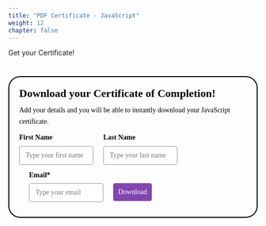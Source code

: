 ```yaml
---
title: "PDF Certificate - JavaScript"
weight: 12
chapter: false
---
```


Get your Certificate!


<style>@import url(https://fonts.bunny.net/css?family=raleway:400,700);</style>
<style>
#_form_39_{font-size:14px;line-height:1.6;font-family:arial, helvetica, sans-serif;margin:0}#_form_39_ *{outline:0}._form_hide{display:none;visibility:hidden}._form_show{display:block;visibility:visible}#_form_39_._form-top{top:0}#_form_39_._form-bottom{bottom:0}#_form_39_._form-left{left:0}#_form_39_._form-right{right:0}#_form_39_ input[type="text"],#_form_39_ input[type="tel"],#_form_39_ input[type="date"],#_form_39_ textarea{padding:6px;height:auto;border:#979797 1px solid;border-radius:4px;color:#000000 !important;font-size:14px;-webkit-box-sizing:border-box;-moz-box-sizing:border-box;box-sizing:border-box}#_form_39_ textarea{resize:none}#_form_39_ ._submit{-webkit-appearance:none;cursor:pointer;font-family:arial, sans-serif;font-size:14px;text-align:center;background:#8246AF !important;border:0 !important;-moz-border-radius:4px !important;-webkit-border-radius:4px !important;border-radius:4px !important;color:#FFFFFF !important;padding:10px !important}#_form_39_ ._submit:disabled{cursor:not-allowed;opacity:0.4}#_form_39_ ._submit.processing{position:relative}#_form_39_ ._submit.processing::before{content:"";width:1em;height:1em;position:absolute;z-index:1;top:50%;left:50%;border:double 3px transparent;border-radius:50%;background-image:linear-gradient(#8246AF, #8246AF), conic-gradient(#8246AF, #FFFFFF);background-origin:border-box;background-clip:content-box, border-box;animation:1200ms ease 0s infinite normal none running _spin}#_form_39_ ._submit.processing::after{content:"";position:absolute;top:0;bottom:0;left:0;right:0;background:#8246AF !important;border:0 !important;-moz-border-radius:4px !important;-webkit-border-radius:4px !important;border-radius:4px !important;color:#FFFFFF !important;padding:10px !important}@keyframes _spin{0%{transform:translate(-50%, -50%) rotate(90deg)}100%{transform:translate(-50%, -50%) rotate(450deg)}}#_form_39_ ._close-icon{cursor:pointer;background-image:url("https://d226aj4ao1t61q.cloudfront.net/esfkyjh1u_forms-close-dark.png");background-repeat:no-repeat;background-size:14.2px 14.2px;position:absolute;display:block;top:11px;right:9px;overflow:hidden;width:16.2px;height:16.2px}#_form_39_ ._close-icon:before{position:relative}#_form_39_ ._form-body{margin-bottom:30px}#_form_39_ ._form-image-left{width:150px;float:left}#_form_39_ ._form-content-right{margin-left:164px}#_form_39_ ._form-branding{color:#fff;font-size:10px;clear:both;text-align:left;margin-top:30px;font-weight:100}#_form_39_ ._form-branding ._logo{display:block;width:130px;height:14px;margin-top:6px;background-image:url("https://d226aj4ao1t61q.cloudfront.net/hh9ujqgv5_aclogo_li.png");background-size:130px auto;background-repeat:no-repeat}#_form_39_ .form-sr-only{position:absolute;width:1px;height:1px;padding:0;margin:-1px;overflow:hidden;clip:rect(0, 0, 0, 0);border:0}#_form_39_ ._form-label,#_form_39_ ._form_element ._form-label{font-weight:bold;margin-bottom:5px;display:block}#_form_39_._dark ._form-branding{color:#333}#_form_39_._dark ._form-branding ._logo{background-image:url("https://d226aj4ao1t61q.cloudfront.net/jftq2c8s_aclogo_dk.png")}#_form_39_ ._form_element{position:relative;margin-bottom:10px;font-size:0;max-width:100%}#_form_39_ ._form_element *{font-size:14px}#_form_39_ ._form_element._clear{clear:both;width:100%;float:none}#_form_39_ ._form_element._clear:after{clear:left}#_form_39_ ._form_element input[type="text"],#_form_39_ ._form_element input[type="date"],#_form_39_ ._form_element select,#_form_39_ ._form_element textarea:not(.g-recaptcha-response){display:block;width:100%;-webkit-box-sizing:border-box;-moz-box-sizing:border-box;box-sizing:border-box;font-family:inherit}#_form_39_ ._field-wrapper{position:relative}#_form_39_ ._inline-style{float:left}#_form_39_ ._inline-style input[type="text"]{width:150px}#_form_39_ ._inline-style:not(._clear)+._inline-style:not(._clear){margin-left:20px}#_form_39_ ._form_element img._form-image{max-width:100%}#_form_39_ ._form_element ._form-fieldset{border:0;padding:0.01em 0 0 0;margin:0;min-width:0}#_form_39_ ._clear-element{clear:left}#_form_39_ ._full_width{width:100%}#_form_39_ ._form_full_field{display:block;width:100%;margin-bottom:10px}#_form_39_ input[type="text"]._has_error,#_form_39_ textarea._has_error{border:#F37C7B 1px solid}#_form_39_ input[type="checkbox"]._has_error{outline:#F37C7B 1px solid}#_form_39_ ._error{display:block;position:absolute;font-size:14px;z-index:10000001}#_form_39_ ._error._above{padding-bottom:4px;bottom:39px;right:0}#_form_39_ ._error._below{padding-top:8px;top:100%;right:0}#_form_39_ ._error._above ._error-arrow{bottom:-4px;right:15px;border-left:8px solid transparent;border-right:8px solid transparent;border-top:8px solid #FFDDDD}#_form_39_ ._error._below ._error-arrow{top:0;right:15px;border-left:8px solid transparent;border-right:8px solid transparent;border-bottom:8px solid #FFDDDD}#_form_39_ ._error-inner{padding:12px 12px 12px 36px;background-color:#FFDDDD;background-image:url("data:image/svg+xml,%3Csvg width='16' height='16' viewBox='0 0 16 16' fill='none' xmlns='http://www.w3.org/2000/svg'%3E%3Cpath fill-rule='evenodd' clip-rule='evenodd' d='M16 8C16 12.4183 12.4183 16 8 16C3.58172 16 0 12.4183 0 8C0 3.58172 3.58172 0 8 0C12.4183 0 16 3.58172 16 8ZM9 3V9H7V3H9ZM9 13V11H7V13H9Z' fill='%23CA0000'/%3E%3C/svg%3E");background-repeat:no-repeat;background-position:12px center;font-size:14px;font-family:arial, sans-serif;font-weight:600;line-height:16px;color:#000;text-align:center;text-decoration:none;-webkit-border-radius:4px;-moz-border-radius:4px;border-radius:4px;box-shadow:0px 1px 4px rgba(31, 33, 41, 0.298295)}#_form_39_ ._error-inner._form_error{margin-bottom:5px;text-align:left}#_form_39_ ._button-wrapper ._error-inner._form_error{position:static}#_form_39_ ._error-inner._no_arrow{margin-bottom:10px}#_form_39_ ._error-arrow{position:absolute;width:0;height:0}#_form_39_ ._error-html{margin-bottom:10px}.pika-single{z-index:10000001 !important}#_form_39_ input[type="text"].datetime_date{width:69%;display:inline}#_form_39_ select.datetime_time{width:29%;display:inline;height:32px}#_form_39_ input[type="date"].datetime_date{width:69%;display:inline-flex}#_form_39_ input[type="time"].datetime_time{width:29%;display:inline-flex}@media (min-width:320px) and (max-width:667px){::-webkit-scrollbar{display:none}#_form_39_{margin:0;width:100%;min-width:100%;max-width:100%;box-sizing:border-box}#_form_39_ *{-webkit-box-sizing:border-box;-moz-box-sizing:border-box;box-sizing:border-box;font-size:1em}#_form_39_ ._form-content{margin:0;width:100%}#_form_39_ ._form-inner{display:block;min-width:100%}#_form_39_ ._form-title,#_form_39_ ._inline-style{margin-top:0;margin-right:0;margin-left:0}#_form_39_ ._form-title{font-size:1.2em}#_form_39_ ._form_element{margin:0 0 20px;padding:0;width:100%}#_form_39_ ._form-element,#_form_39_ ._inline-style,#_form_39_ input[type="text"],#_form_39_ label,#_form_39_ p,#_form_39_ textarea:not(.g-recaptcha-response){float:none;display:block;width:100%}#_form_39_ ._row._checkbox-radio label{display:inline}#_form_39_ ._row,#_form_39_ p,#_form_39_ label{margin-bottom:0.7em;width:100%}#_form_39_ ._row input[type="checkbox"],#_form_39_ ._row input[type="radio"]{margin:0 !important;vertical-align:middle !important}#_form_39_ ._row input[type="checkbox"]+span label{display:inline}#_form_39_ ._row span label{margin:0 !important;width:initial !important;vertical-align:middle !important}#_form_39_ ._form-image{max-width:100%;height:auto !important}#_form_39_ input[type="text"]{padding-left:10px;padding-right:10px;font-size:16px;line-height:1.3em;-webkit-appearance:none}#_form_39_ input[type="radio"],#_form_39_ input[type="checkbox"]{display:inline-block;width:1.3em;height:1.3em;font-size:1em;margin:0 0.3em 0 0;vertical-align:baseline}#_form_39_ button[type="submit"]{padding:20px;font-size:1.5em}#_form_39_ ._inline-style{margin:20px 0 0 !important}}#_form_39_{position:relative;text-align:left;margin:25px auto 0;padding-top:20px;padding-right:20px;padding-bottom:20px;padding-left:20px;-webkit-box-sizing:border-box;-moz-box-sizing:border-box;box-sizing:border-box;background:rgba(255, 255, 255, 0) !important;border-top:2px solid #050505 !important;border-right:2px solid #050505 !important;border-bottom:2px solid #050505 !important;border-left:2px solid #050505 !important;-moz-border-radius:24px !important;-webkit-border-radius:24px !important;border-radius:24px !important;color:#000000}#_form_39_._inline-form,#_form_39_._inline-form ._form-content{font-family:Raleway;font-size:14px;font-weight:400}#_form_39_._inline-form ._row span,#_form_39_._inline-form ._row label{font-family:Raleway;font-size:14px;font-weight:400;line-height:1.6em;color:black !important}#_form_39__inlineform input[type="text"],#_form_39__inlineform input[type="date"],#_form_39__inlineform input[type="tel"],#_form_39__inlineform select,#_form_39__inlineform textarea:not(.g-recaptcha-response){font-family:Raleway;font-size:14px;font-weight:400;font-color:#000000;line-height:1.6em}#_form_39_._inline-form ._html-code *,#_form_39_._inline-form ._form-thank-you{font-family:Raleway;font-size:14px;font-weight:400;color:black !important}#_form_39_._inline-form ._form-label,#_form_39_._inline-form ._form-checkbox-option-label,#_form_39_._inline-form ._form-checkbox-option-description{font-family:Raleway;font-size:14px;font-weight:700;line-height:1.6em;color:black !important}#_form_39_._inline-form ._submit{font-family:Raleway;font-size:14px;font-weight:400}#_form_39_._inline-form ._form-title{font-family:Raleway;font-size:22px;line-height:normal;font-weight:700;color:black;margin-bottom:0}#_form_39_._inline-form ._form-branding{font-family:"IBM Plex Sans", Helvetica, sans-serif;font-size:13px;font-weight:100;font-style:normal;text-decoration:none}#_form_39_:before,#_form_39_:after{content:" ";display:table}#_form_39_:after{clear:both}#_form_39_._inline-style{width:auto;display:inline-block}#_form_39_._inline-style input[type="text"],#_form_39_._inline-style input[type="date"]{padding:10px 12px}#_form_39_._inline-style button._inline-style{position:relative;top:27px}#_form_39_._inline-style p{margin:0}#_form_39_._inline-style ._button-wrapper{position:relative;margin:27px 12.5px 0 20px}#_form_39_ ._form-thank-you{position:relative;left:0;right:0;text-align:center;font-size:18px}@media (min-width:320px) and (max-width:667px){#_form_39_._inline-form._inline-style ._inline-style._button-wrapper{margin-top:20px !important;margin-left:0 !important}}#_form_39_ .iti.iti--allow-dropdown.iti--separate-dial-code{width:100%}#_form_39_ .iti input{width:100%;height:32px;border:#979797 1px solid;border-radius:4px}#_form_39_ .iti--separate-dial-code .iti__selected-flag{background-color:#FFFFFF;border-radius:4px}#_form_39_ .iti--separate-dial-code .iti__selected-flag:hover{background-color:rgba(0, 0, 0, 0.05)}#_form_39_ .iti__country-list{border-radius:4px;margin-top:4px;min-width:460px}#_form_39_ .iti__country-list--dropup{margin-bottom:4px}#_form_39_ .phone-error-hidden{display:none}#_form_39_ .phone-error{color:#E40E49}#_form_39_ .phone-input-error{border:1px solid #E40E49 !important}#_form_39_._inline-form ._form-content ._form-list-subscriptions-field fieldset{margin:0;margin-bottom:1.1428571429em;border:none;padding:0}#_form_39_._inline-form ._form-content ._form-list-subscriptions-field fieldset:last-child{margin-bottom:0}#_form_39_._inline-form ._form-content ._form-list-subscriptions-field legend{margin-bottom:1.1428571429em}#_form_39_._inline-form ._form-content ._form-list-subscriptions-field label{display:flex;align-items:flex-start;justify-content:flex-start;margin-bottom:0.8571428571em}#_form_39_._inline-form ._form-content ._form-list-subscriptions-field label:last-child{margin-bottom:0}#_form_39_._inline-form ._form-content ._form-list-subscriptions-field input{margin:0;margin-right:8px}#_form_39_._inline-form ._form-content ._form-list-subscriptions-field ._form-checkbox-option-label{line-height:1;display:block;font-weight:700}#_form_39_._inline-form ._form-content ._form-list-subscriptions-field ._form-checkbox-option-description{margin:0;margin-top:0.3333333333em;font-size:0.8571428571em}</style>


<div style="text-align: center;">
  <form method="POST" action="https://shecodes.activehosted.com/proc.php" id="_form_39_" class="_form _form_39 _inline-form _inline-style _dark" novalidate data-styles-version="5">
    <input type="hidden" name="u" value="39" />
    <input type="hidden" name="f" value="39" />
    <input type="hidden" name="s" />
    <input type="hidden" name="c" value="0" />
    <input type="hidden" name="m" value="0" />
    <input type="hidden" name="act" value="sub" />
    <input type="hidden" name="v" value="2" />
    <input type="hidden" name="or" value="8477a0cecf939eafb8e8f74791ed2d43" />
    <input type="hidden" name="tags" value="Completed Tutorial - JavaScript" />
    <div class="_form-content">
      <div class="_form_element _x99529096 _inline-style _clear" >
        <div class="_form-title">
          Download your Certificate of Completion!
        </div>
      </div>
      <div class="_form_element _x34324125 _inline-style _clear" >
        <div class="_html-code">
          <p>
            Add your details and you will be able to instantly download your JavaScript certificate.
          </p>
        </div>
      </div>
      <div class="_form_element _x38717875 _inline-style " >
        <label for="firstname" class="_form-label">
          First Name
        </label>
        <div class="_field-wrapper">
          <input type="text" id="firstname" name="firstname" placeholder="Type your first name" />
        </div>
      </div>
      <div class="_form_element _x35868038 _inline-style " >
        <label for="lastname" class="_form-label">
          Last Name
        </label>
        <div class="_field-wrapper">
          <input type="text" id="lastname" name="lastname" placeholder="Type your last name" />
        </div>
      </div>
      <div class="_form_element _x44330160 _inline-style " >
        <label for="email" class="_form-label">
          Email*
        </label>
        <div class="_field-wrapper">
          <input type="text" id="email" name="email" placeholder="Type your email" required/>
        </div>
      </div>
      <div class="_button-wrapper _inline-style">
        <input id="_form_39_submit" class="_submit" type="submit"  value="Download" >
        </input>
      </div>
      <div class="_clear-element">
      </div>
    </div>
    <div class="_form-thank-you" style="display:none;">
    </div>
  </form>
</div>

<script src="https://cdnjs.cloudflare.com/ajax/libs/jspdf/1.5.3/jspdf.debug.js" integrity="sha384-NaWTHo/8YCBYJ59830LTz/P4aQZK1sS0SneOgAvhsIl3zBu8r9RevNg5lHCHAuQ/" crossorigin="anonymous"></script>

<script>
// Function to generate PDF certificate
function generateCertificate() {
    const firstName = document.getElementById('firstname').value;
    const lastName = document.getElementById('lastname').value;
    
    if (!firstName || !lastName) {
        alert('Please enter both first and last name to generate certificate');
        return;
    }
    
    const doc = new jsPDF({
        orientation: "landscape",
        unit: "mm",
        format: "a4"
    });
    const image = new Image();
    image.src = "./JavaScript_Certificate.png";
    
    image.onload = function() {
        doc.addImage(image, "png", 0, 0, 297, 210);
        doc.setFontSize(22);
        doc.text(firstName + ' ' + lastName, 150, 80, 'center');
        doc.save("She Codes Australia Certificate");
    };
    
    // Fallback if image doesn't load
    image.onerror = function() {
        doc.setFontSize(22);
        doc.text(firstName + ' ' + lastName, 150, 80, 'center');
        doc.text('JavaScript Certificate', 150, 100, 'center');
        doc.save("She Codes Australia Certificate");
    };
}

// Method 1: ActiveCampaign success callback (for form submission)
window._form_callback = function(id) {
    if (id === 39) {
        generateCertificate();
    }
};

// Method 2: Direct button click (fallback/immediate generation)
document.addEventListener('DOMContentLoaded', function() {
    // URL parameter pre-filling for email links
    const urlParams = new URLSearchParams(window.location.search);
    const firstName = urlParams.get('firstname');
    const lastName = urlParams.get('lastname');
    
    if (firstName) {
        document.getElementById('firstname').value = decodeURIComponent(firstName);
    }
    if (lastName) {
        document.getElementById('lastname').value = decodeURIComponent(lastName);
    }
    
    // Add click listener for manual PDF generation when form is visible
    const submitBtn = document.getElementById('_form_39_submit');
    if (submitBtn) {
        submitBtn.addEventListener('click', function(e) {
            // Generate PDF immediately (don't wait for form submission)
            setTimeout(generateCertificate, 100);
        });
    }
});
</script>
